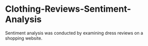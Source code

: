 # Clothing-Reviews-Sentiment-Analysis

Sentiment analysis was conducted by examining dress reviews on a shopping website.
